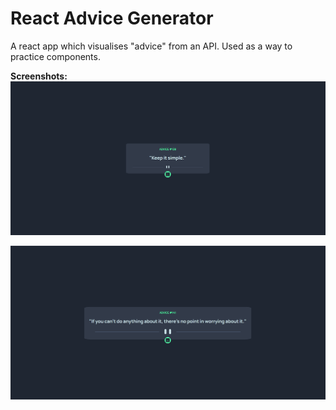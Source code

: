# React Advice Generator

A react app which visualises "advice" from an API. Used as a way to practice components.

**Screenshots:**
![App Screenshot](https://raw.githubusercontent.com/ivaaak/React-Advice-Generator/main/screens/screen1.png)

![App Screenshot](https://raw.githubusercontent.com/ivaaak/React-Advice-Generator/main/screens/screen2.png)
